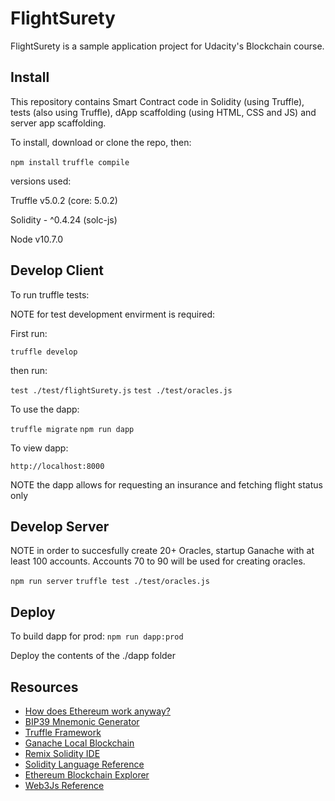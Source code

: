 # FlightSurety

FlightSurety is a sample application project for Udacity's Blockchain course.

## Install

This repository contains Smart Contract code in Solidity (using Truffle), tests (also using Truffle), dApp scaffolding (using HTML, CSS and JS) and server app scaffolding.

To install, download or clone the repo, then:

`npm install`
`truffle compile`

versions used:

Truffle v5.0.2 (core: 5.0.2)

Solidity - ^0.4.24 (solc-js)

Node v10.7.0

## Develop Client

To run truffle tests:

NOTE for test development envirment is required:

First run:

`truffle develop`

then run:

`test ./test/flightSurety.js`
`test ./test/oracles.js`

To use the dapp:

`truffle migrate`
`npm run dapp`

To view dapp:

`http://localhost:8000`

NOTE the dapp allows for requesting an insurance and fetching flight status only

## Develop Server
NOTE in order to succesfully create 20+ Oracles, startup Ganache with at least 100 accounts. Accounts 70 to 90 will be used for creating oracles.

`npm run server`
`truffle test ./test/oracles.js`

## Deploy

To build dapp for prod:
`npm run dapp:prod`

Deploy the contents of the ./dapp folder


## Resources

* [How does Ethereum work anyway?](https://medium.com/@preethikasireddy/how-does-ethereum-work-anyway-22d1df506369)
* [BIP39 Mnemonic Generator](https://iancoleman.io/bip39/)
* [Truffle Framework](http://truffleframework.com/)
* [Ganache Local Blockchain](http://truffleframework.com/ganache/)
* [Remix Solidity IDE](https://remix.ethereum.org/)
* [Solidity Language Reference](http://solidity.readthedocs.io/en/v0.4.24/)
* [Ethereum Blockchain Explorer](https://etherscan.io/)
* [Web3Js Reference](https://github.com/ethereum/wiki/wiki/JavaScript-API)